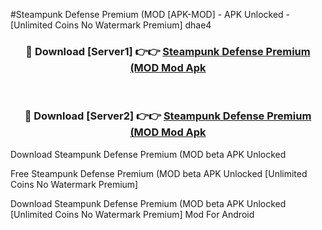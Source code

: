 #Steampunk Defense Premium (MOD [APK-MOD] - APK Unlocked - [Unlimited Coins No Watermark Premium] dhae4



<div align="center">

<h3>🔴 Download [Server1] 👉👉 <a href="https://momento.my/?title=Steampunk_Defense_Premium_(MOD">Steampunk Defense Premium (MOD Mod Apk</a></h3><br>

<h3>🔴 Download [Server2] 👉👉 <a href="https://momento.my/?title=Steampunk_Defense_Premium_(MOD">Steampunk Defense Premium (MOD Mod Apk</a></h3>
</div>



Download Steampunk Defense Premium (MOD beta APK Unlocked

Free Steampunk Defense Premium (MOD beta APK Unlocked [Unlimited Coins No Watermark Premium]

Download Steampunk Defense Premium (MOD beta APK Unlocked [Unlimited Coins No Watermark Premium] Mod For Android

